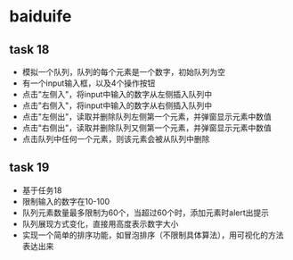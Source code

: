 # baiduife
## task 18
* 模拟一个队列，队列的每个元素是一个数字，初始队列为空
* 有一个input输入框，以及4个操作按钮
* 点击"左侧入"，将input中输入的数字从左侧插入队列中
* 点击"右侧入"，将input中输入的数字从右侧插入队列中
* 点击"左侧出"，读取并删除队列左侧第一个元素，并弹窗显示元素中数值
* 点击"右侧出"，读取并删除队列又侧第一个元素，并弹窗显示元素中数值
* 点击队列中任何一个元素，则该元素会被从队列中删除

## task 19
* 基于任务18
* 限制输入的数字在10-100
* 队列元素数量最多限制为60个，当超过60个时，添加元素时alert出提示
* 队列展现方式变化，直接用高度表示数字大小
* 实现一个简单的排序功能，如冒泡排序（不限制具体算法），用可视化的方法表达出来